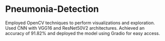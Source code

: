 # Pneumonia-Detection
Employed OpenCV techniques to perform visualizations and exploration. Used CNN with VGG16 and ResNet50V2 architectures. Achieved an
accuracy of 91.82% and deployed the model using Gradio for easy access.

